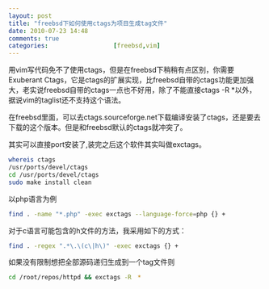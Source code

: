 ```yaml
---
layout: post
title: "freebsd下如何使用ctags为项目生成tag文件"
date: 2010-07-23 14:48
comments: true
categories:                  [freebsd,vim]
---
```

用vim写代码免不了使用ctags，但是在freebsd下稍稍有点区别，你需要Exuberant Ctags，它是ctags的扩展实现，比freebsd自带的ctags功能更加强大，老实说freebsd自带的ctags一点也不好用，除了不能直接ctags -R *以外，据说vim的taglist还不支持这个语法。

<!-- more -->

在freebsd里面，可以去ctags.sourceforge.net下载编译安装了ctags，还是要去下载的这个版本。但是和freebsd默认的ctags就冲突了。

其实可以直接port安装了,装完之后这个软件其实叫做exctags。
```sh
whereis ctags
/usr/ports/devel/ctags
cd /usr/ports/devel/ctags
sudo make install clean
```
以php语言为例
```bash
find . -name "*.php" -exec exctags --language-force=php {} +
```

对于c语言可能包含的h文件的方法，我采用如下的方式：
```bash
find . -regex ".*\.\(c\|h\)" -exec exctags {} +
```
如果没有限制想把全部源码递归生成到一个tag文件则
```bash
cd /root/repos/httpd && exctags -R　*
```
